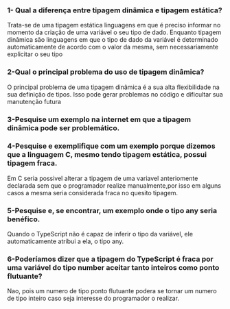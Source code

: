### 1- Qual a diferença entre tipagem dinâmica e tipagem estática?

Trata-se de uma tipagem estática linguagens em que é preciso informar no momento da criação de uma variável o seu tipo de dado.
Enquanto tipagem dinâmica são linguagens em que o tipo de dado da variável é determinado automaticamente de acordo com o valor da mesma,
sem necessariamente explicitar o seu tipo

### 2-Qual o principal problema do uso de tipagem dinâmica?

O principal problema de uma tipagem dinâmica é a sua alta flexibilidade na sua definição de tipos.
Isso pode gerar problemas no código e dificultar sua manutenção futura

### 3-Pesquise um exemplo na internet em que a tipagem dinâmica pode ser problemático.


### 4-Pesquise e exemplifique com um exemplo porque dizemos que a linguagem C, mesmo tendo tipagem estática, possui tipagem fraca.

Em C seria possivel alterar a tipagem de uma variavel anteriomente declarada sem que o programador realize manualmente,por isso em alguns casos a mesma seria considerada fraca no quesito tipagem.

### 5-Pesquise e, se encontrar, um exemplo onde o tipo any seria benéfico.

Quando o TypeScript não é capaz de inferir o tipo da variável, ele automaticamente atribui a ela, o tipo any.

### 6-Poderíamos dizer que a tipagem do TypeScript é fraca por uma variável do tipo number aceitar tanto inteiros como ponto flutuante?

Nao, pois um numero de tipo ponto flutuante podera se tornar um numero de tipo inteiro caso seja interesse do programador o realizar.
